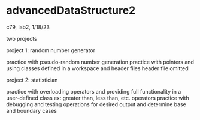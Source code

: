 # advancedDataStructure2
c79, lab2, 1/18/23

two projects

project 1: random number generator

practice with pseudo-random number generation
practice with pointers and using classes defined in a workspace and header files
header file omitted

project 2: statistician

practice with overloading operators and providing full functionality in a user-defined class
ex: greater than, less than, etc. operators
practice with debugging and testing operations for desired output and determine base and boundary cases
